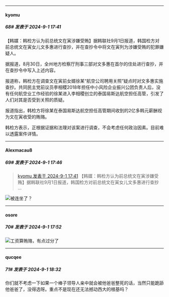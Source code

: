 ﻿
*****

####  kyomu  
##### 68#       发表于 2024-9-1 17:41

【韩媒：韩检方认为前总统文在寅涉嫌受贿】据韩联社9月1日报道，韩国检方对前总统文在寅女儿文多惠进行查抄，并在查抄令中将文在寅列为涉嫌受贿的犯罪嫌疑人。

据报道，8月30日，全州地方检察厅刑事三部对文多惠在首尔的住处进行查抄，并在查抄令中写入上述内容。

报道称，韩检方在调查文在寅前女婿徐某“航空公司聘用关照”疑点时对文多惠实施查抄。共同民主党前议员李相稷2018年担任中小风险企业振兴公团负责人后，没有任何航空业工作经验的徐某进入李相稷创立的泰国易斯达航空担任高管，引发了人们对其是否受到关照的质疑。

报道指出，韩检方将徐某在泰国易斯达航空担任高管期间收到的2亿多韩元薪酬视为文在寅收受的贿赂。

韩检方表示，正根据证据和法理对该案进行调查，不会考虑任何政治因素。目前难以透露案件详情。


*****

####  Alexmacau8  
##### 69#       发表于 2024-9-1 17:46

<blockquote><a href="httphttps://bbs.saraba1st.com/2b/forum.php?mod=redirect&amp;goto=findpost&amp;pid=66082113&amp;ptid=2195376" target="_blank">kyomu 发表于 2024-9-1 17:41</a>
【韩媒：韩检方认为前总统文在寅涉嫌受贿】据韩联社9月1日报道，韩国检方对前总统文在寅女儿文多惠进行查抄 ...</blockquote>
<img src="https://static.saraba1st.com/image/smiley/face2017/067.png" referrerpolicy="no-referrer">被连坐了？


*****

####  osore  
##### 70#       发表于 2024-9-1 17:52

<img src="https://static.saraba1st.com/image/smiley/face2017/067.png" referrerpolicy="no-referrer">工资算贿赂，有点过分了


*****

####  qucqee  
##### 71#       发表于 2024-9-1 18:32

你们就不考虑一下如果一个棒子领导人亲中就会被他爸爸整死的话，当然只能跪舔他爸爸了，没得选呀。重点不是现在还无法撼动西大的根基吗？

